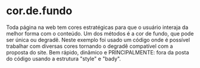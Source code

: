 # cor.de.fundo
Toda página na web tem cores estratégicas para que o usuário
interaja da melhor forma com o conteúdo. Um dos métodos é a cor de fundo, que pode ser única ou degradê.
Neste exemplo foi usado um código onde é possível trabalhar com diversas cores tornando o degradê
compatível com a proposta do site. Bem rápido, dinâmico e PRINCIPALMENTE: fora da posta do código
usando a estrutura "style" e "bady".
